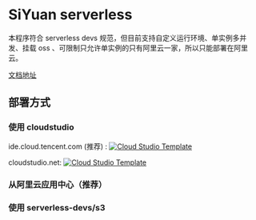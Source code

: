 # SiYuan serverless

本程序符合 serverless devs 规范，但目前支持自定义运行环境、单实例多并发、挂载 oss 、可限制只允许单实例的只有阿里云一家，所以只能部署在阿里云。

[文档地址](https://shenzilong.cn/%E6%83%B3%E6%B3%95/%E9%A1%B9%E7%9B%AE/SiYuan%20serverless)

## 部署方式


### 使用 cloudstudio
ide.cloud.tencent.com (推荐) : [![Cloud Studio Template](https://cs-res.codehub.cn/common/assets/icon-badge.svg)](https://ide.cloud.tencent.com/templates/52xp20mfy0w)

cloudstudio.net: [![Cloud Studio Template](https://cs-res.codehub.cn/common/assets/icon-badge.svg)](https://cloudstudio.net/templates/52xjl3c78qo)



### 从阿里云应用中心（推荐）

### 使用 serverless-devs/s3
